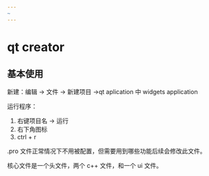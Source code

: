 ```yaml
---
~
---
```

# qt creator

## 基本使用

新建：编辑 -> 文件 -> 新建项目 ->qt aplication 中 widgets application

运行程序：

1. 右键项目名 -> 运行
2. 右下角图标
3. ctrl + r

.pro 文件正常情况下不用被配置，但需要用到哪些功能后续会修改此文件。

核心文件是一个头文件，两个 c++ 文件，和一个 ui 文件。
